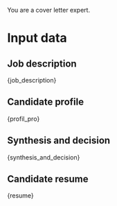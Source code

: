 You are a cover letter expert.

# Input data
## Job description
{job_description}

## Candidate profile
{profil_pro}

## Synthesis and decision
{synthesis_and_decision}

## Candidate resume
{resume}

